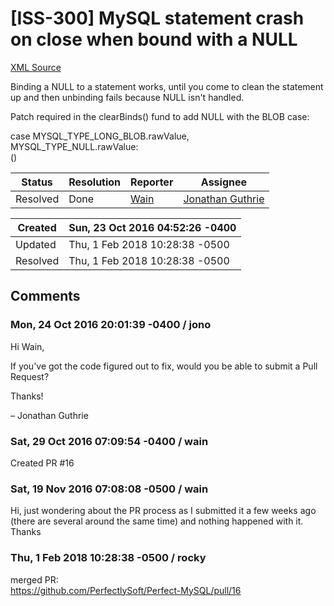 # [ISS-300] MySQL statement crash on close when bound with a NULL

[XML Source](./xml/ISS-300.xml)
<p><p>Binding a NULL to a statement works, until you come to clean the statement up and then unbinding fails because NULL isn't handled.</p>

<p>Patch required in the clearBinds() fund to add NULL with the BLOB case:</p>

<p>case MYSQL_TYPE_LONG_BLOB.rawValue,<br/>
	MYSQL_TYPE_NULL.rawValue:<br/>
		()</p></p>





Status|Resolution|Reporter|Assignee
------|----------|--------|--------
Resolved|Done|[Wain](Wain)|[Jonathan Guthrie]($jono)





Created|Sun, 23 Oct 2016 04:52:26 -0400
-------|--------------
Updated|Thu, 1 Feb 2018 10:28:38 -0500
Resolved|Thu, 1 Feb 2018 10:28:38 -0500


## Comments




### Mon, 24 Oct 2016 20:01:39 -0400 / jono 

<p><p>Hi Wain,</p>

<p>If you've got the code figured out to fix, would you be able to submit a Pull Request?</p>

<p>Thanks!</p>

<p>– Jonathan Guthrie</p></p>


### Sat, 29 Oct 2016 07:09:54 -0400 / wain 

<p><p>Created PR #16</p></p>


### Sat, 19 Nov 2016 07:08:08 -0500 / wain 

<p><p>Hi, just wondering about the PR process as I submitted it a few weeks ago (there are several around the same time) and nothing happened with it. Thanks</p></p>


### Thu, 1 Feb 2018 10:28:38 -0500 / rocky 

<p><p>merged PR:<br/>
<a href="https://github.com/PerfectlySoft/Perfect-MySQL/pull/16" class="external-link" rel="nofollow">https://github.com/PerfectlySoft/Perfect-MySQL/pull/16</a></p></p>


